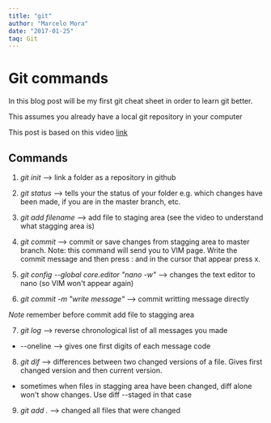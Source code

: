 ```yaml
---
title: "git"
author: "Marcelo Mora"
date: "2017-01-25"
taq: Git
---
```


# Git commands


In this blog post will be my first git cheat sheet in order to learn git better.

This assumes you already have a local git repository in your computer

This post is based on this video [link](https://www.youtube.com/watch?v=IpUDlhh8I2E)

## Commands

1. *git  init*  --> link a folder as a repository in github

2. *git status*  --> tells your the status of your folder e.g. which changes have been made, if you are in the master branch, etc.

3. *git add filename*  --> add file to staging area (see the video to understand what stagging area is)

4. *git commit* --> commit or save changes from stagging area to master branch. Note: this command will send you to VIM page. Write the commit message and then press : and in the cursor that appear press x.

5. *git config --global core.editor "nano -w"* --> changes the text editor to nano (so VIM won't appear again)

6. *git commit -m "write message"* --> commit writting message directly 

*Note* remember before commit add  file to stagging area

7. *git log* --> reverse chronological list of all messages you made

+ --oneline --> gives one first digits of each message code

8. *git dif* --> differences between two changed versions of a file. Gives first changed version and then current version.     

+ sometimes when files in stagging area have been changed, diff alone won't show changes. Use diff --staged in that case 

9. *git add .* --> changed all files that were changed


